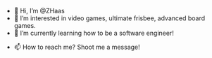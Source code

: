 - 👋 Hi, I’m @ZHaas 
- 👀 I’m interested in video games, ultimate frisbee, advanced board games.
- 🌱 I’m currently learning how to be a software engineer! 
<!---💞️ I’m looking to collaborate on ...--->
- 📫 How to reach me? Shoot me a message!

<!---
ZHaas/ZHaas is a ✨ special ✨ repository because its `README.md` (this file) appears on your GitHub profile.
You can click the Preview link to take a look at your changes.
--->
